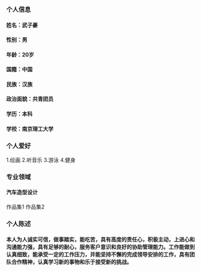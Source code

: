 ### 个人信息
#### 姓名：武子豪 
#### 性别：男
#### 年龄：20岁
#### 国籍：中国
#### 民族：汉族
#### 政治面貌：共青团员
#### 学历：本科
#### 学校：南京理工大学
### 个人爱好
 1.绘画
 2.听音乐
 3.游泳
 4.健身
### 专业领域
#### 汽车造型设计
 作品集1
 作品集2
### 个人陈述 
#### 本人为人诚实可信，做事踏实，能吃苦，具有高度的责任心，积极主动，上进心和沟通能力强，具有足够的耐心，服务客户意识和良好的协助管理能力。工作能做到认真细致，能承受一定的工作压力，并能坚持不懈的完成领导安排的工作，具有团队合作精神，认真学习新的事物和乐于接受新的挑战。
